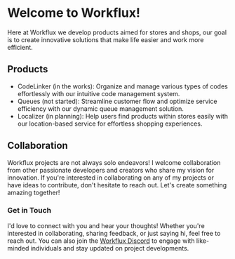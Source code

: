 # Welcome to Workflux!
Here at Workflux we develop products aimed for stores and shops, our goal is to create innovative solutions that make life easier and work more efficient.

## Products
- CodeLinker (in the works): Organize and manage various types of codes effortlessly with our intuitive code management system.
- Queues (not started): Streamline customer flow and optimize service efficiency with our dynamic queue management solution.
- Localizer (in planning): Help users find products within stores easily with our location-based service for effortless shopping experiences.

## Collaboration
Workflux projects are not always solo endeavors! I welcome collaboration from other passionate developers and creators who share my vision for innovation. If you're interested in collaborating on any of my projects or have ideas to contribute, don't hesitate to reach out. Let's create something amazing together!

### Get in Touch
I'd love to connect with you and hear your thoughts! Whether you're interested in collaborating, sharing feedback, or just saying hi, feel free to reach out. You can also join the [Workflux Discord](https://discord.gg/GxcPtwvX4P) to engage with like-minded individuals and stay updated on project developments.
